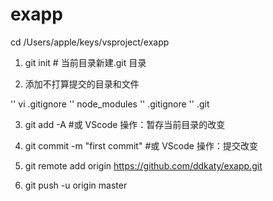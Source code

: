 # exapp

cd /Users/apple/keys/vsproject/exapp
1. git init # 当前目录新建.git 目录

2. 添加不打算提交的目录和文件

'' vi .gitignore 
'' node_modules
'' .gitignore
'' .git

3. git add -A  #或 VScode 操作：暂存当前目录的改变 

4. git commit -m "first commit"  #或 VScode 操作：提交改变 

5. git remote add origin https://github.com/ddkaty/exapp.git

6. git push -u origin master